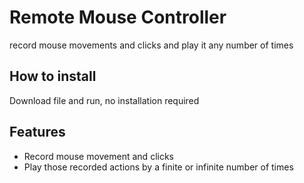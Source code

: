 # Remote Mouse Controller 
record mouse movements and clicks and play it any number of times

## How to install
Download file and run, no installation required

## Features
- Record mouse movement and clicks
- Play those recorded actions by a finite or infinite number of times
